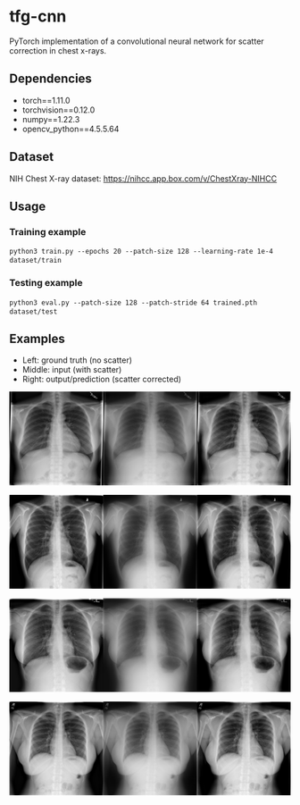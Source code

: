 # tfg-cnn

PyTorch implementation of a convolutional neural network for scatter correction in chest x-rays.

## Dependencies

* torch==1.11.0
* torchvision==0.12.0
* numpy==1.22.3
* opencv_python==4.5.5.64

## Dataset

NIH Chest X-ray dataset: https://nihcc.app.box.com/v/ChestXray-NIHCC

## Usage

### Training example

```
python3 train.py --epochs 20 --patch-size 128 --learning-rate 1e-4 dataset/train
```

### Testing example

```
python3 eval.py --patch-size 128 --patch-stride 64 trained.pth dataset/test
```

## Examples
* Left: ground truth (no scatter)
* Middle: input (with scatter)
* Right: output/prediction (scatter corrected)

![example 1](examples/pred000.png)

![example 2](examples/pred001.png)

![example 3](examples/pred002.png)

![example 4](examples/pred003.png)

